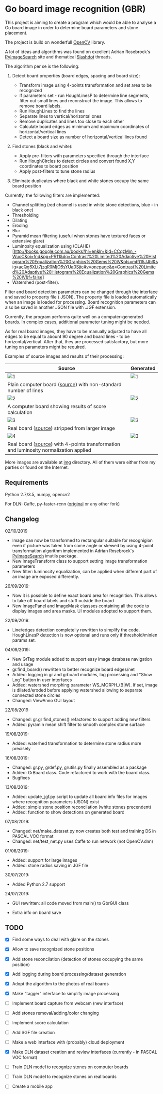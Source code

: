# Go board image recognition (GBR)

This project is aiming to create a program which would be able to analyse a Go board image in order to determine board parameters and stone placement.

The project is build on wonderfull [OpenCV](https://opencv.org/) library.

A lot of ideas and algorithms was found on excellent Adrian Rosebrock's [PyImageSearch](https://www.pyimagesearch.com/) site and
thematical [Slashdot](https://stackoverflow.com/questions/tagged/opencv) threads.

The algorithm per se is the following:

1. Detect board properties (board edges, spacing and board size):
    * Transform image using 4-points transformation and set area to be recognized
    * If parameters set - run HoughLinesP to determine line segments, filter out small lines and reconstruct the image. This allows to remove board labels.
    * Run HoughLines to find the lines
    * Separate lines to vertical/horizontal ones
    * Remove duplicates and lines too close to each other
    * Calculate board edges as minimum and maximum coordinates of horizontal/vertical lines
    * Detect a board size as number of horizontal/vertical lines found

2. Find stones (black and white):
    * Apply pre-filters with parameters specified through the interface
    * Run HoughCircles to detect circles and convert found X,Y coordinates to board position
    * Apply post-filters to tune stone radius

3. Eliminate duplicates where black and white stones occupy the same board position

Currently, the following filters are implemented:
  * Channel splitting (red channel is used in white stone detections, blue - in black one)
  * Thresholding
  * Dilating
  * Eroding
  * Blur
  * Pyramid mean filtering (useful when stones have textured faces or extensive glare)
  * Luminosity equalization using (CLAHE)[http://books.google.com.au/books?hl=en&lr=&id=CCqzMm_-WucC&oi=fnd&pg=PR11&dq=Contrast%20Limited%20Adaptive%20Histogram%20Equalization%20Graphics%20Gems%20IV&ots=mtft15JJbl&sig=acQg6XLt7jzqR0MjO6sYUa0Sjtc#v=onepage&q=Contrast%20Limited%20Adaptive%20Histogram%20Equalization%20Graphics%20Gems%20IV&f=false]
  * Watershed (post-filter).

Filter and board detection parameters can be changed through the interface and saved to property file (.JSON). The property file is loaded automatically when an image is loaded for processing. Board recognition parameters can also be saved in another JSON file with .JGF extension.

Currently, the program performs quite well on a computer-generated boards. In complex cases, additional parameter tuning might be needed.

As for real board images, they have to be manually adjusted to have all edges to be equal to abount 90 degree and board lines - to be horizontal/vertical. After that, they are processed satisfactory, but more tuning on parameters might be required.

Examples of source images and results of their processing:

| Source | Generated |
| ---    | ---       |
| ![1](../master/img/go_board_1.png) | ![1](../master/img/go_board_1_gen.jpg) |
| Plain computer board ([source](https://images.app.goo.gl/qtziTu6xfNFH46o88)) with non-standard number of lines ||
| ![2](../master/img/go_board_13.png) | ![2](../master/img/go_board_13_gen.png) |
| A computer board showing results of score calculation ||
| ![3](../master/img/go_board_8a.png) | ![3](../master/img/go_board_8a_gen.jpg) |
| Real board ([source](https://www.theverge.com/2016/3/8/11178462/google-deepmind-go-challenge-ai-vs-lee-sedol)) stripped from larger image ||
| ![4](../master/img/go_board_47.jpg) | ![3](../master/img/go_board_47_gen.jpg) |
| Real board ([source](https://images.app.goo.gl/tXP2Yp9GBajHgJEr9)) with 4-points transformation and luminosity normalization applied ||

More images are available at [img](../master/img) directory. All of them were either from my parties or found on the Internet.


## Requirements

Python 2.7/3.5, numpy, opencv2

For DLN: Caffe, py-faster-rcnn ([original](https://github.com/rbgirshick/py-faster-rcnn) or any other fork)


## Changelog

02/10/2019

* Image can now be transformed to rectangular suitable for recognigion even if picture was taken from some angle or skewed by using 4-point transformation algorithm implemented in Adrian Rosebrock's [PyImageSearch](https://www.pyimagesearch.com/) imutils package.
* New ImageTransform class to support setting image transformation parameters
* New filter: luminocity equalization, can be applied when different part of an image are exposed differently.


26/09/2019:

* Now it is possible to define exact board area for recognition. This allows to take off board labels and stuff outside the board
* New ImagePanel and ImageMask classses containing all the code to display images and area masks. UI modules adopted to support them.

22/09/2019:

* Line/edges detection completelly rewritten to simplify the code. HoughLinesP detection is now optional and runs only if threshold/minlen params set.

04/09/2019:

* New GrTag module added to support easy image database navigation and usage
* gr.find_board() rewritten to better recognize board edges/net
* Added: logging in gr and grboard modules, log processing and "Show Log" button in user interfaces
* Added: watershed morphing parameter WS_MORPH_(B|W). If set, image is dilated/eroded before applying watershed allowing to separate connected stone circles
* Changed: ViewAnno GUI layout

22/08/2019:

* Changed: gr.gr find_stones() refactored to support adding new filters
* Added: pyramin mean shift filter to smooth complex stone surface

19/08/2019:

* Added: waterhed transformation to determine stone radius more precisely

16/08/2019:

* Changed: gr.py, grdef.py, grutils.py finally assembled as a package
* Added: GrBoard class. Code refactored to work with the board class.
* Bugfixes


13/08/2019:

* Added: update_jgf.py script to update all board info files for images where recognition parameters (JSON) exist
* Added: simple stone position reconcilation (white stones precendent)
* Added: function to show detections on generated board

07/08/2019:

* Changed: net/make_dataset.py now creates both test and training DS in PASCAL VOC format
* Changed: net/test_net.py uses Caffe to run network (not OpenCV.dnn)

01/08/2019:

* Added: support for large images
* Added: stone radius saving in JGF file

30/07/2019:

* Added Python 2.7 support


24/07/2019:

* GUI rewritten: all code moved from main() to GbrGUI class

* Extra info on board save

## TODO

- [x] Find some ways to deal with glare on the stones

- [x] Allow to save recognized stone positions

- [x] Add stone reconcilation (detection of stones occupying the same position)

- [x] Add logging during board processing/dataset generation

- [x] Adopt the algorithm to the photos of real boards

- [x] Make "tagger" interface to simplify image processing

- [ ] Implement board capture from webcam (new interface)

- [ ] Add stones removal/adding/color changing

- [ ] Implement score calculation

- [ ] Add SGF file creation

- [ ] Make a web interface with (probably) cloud deployment

- [x] Make DLN dataset creation and review interfaces (currently - in PASCAL VOC format)

- [ ] Train DLN model to recognize stones on computer boards

- [ ] Train DLN model to recognize stones on real boards

- [ ] Create a mobile app
